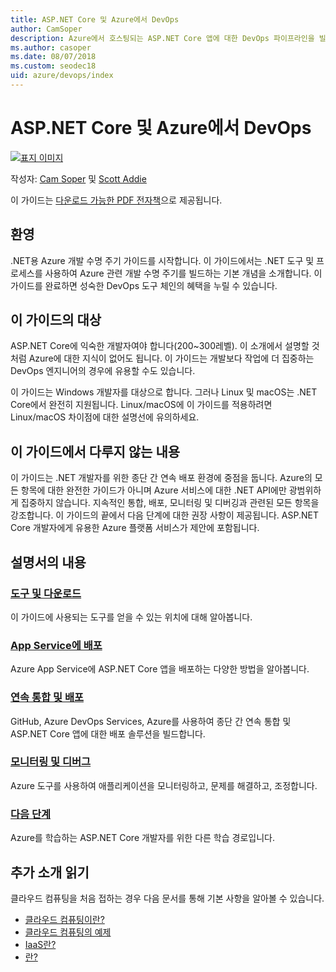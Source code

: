 ```yaml
---
title: ASP.NET Core 및 Azure에서 DevOps
author: CamSoper
description: Azure에서 호스팅되는 ASP.NET Core 앱에 대한 DevOps 파이프라인을 빌드하는 방법에 대한 종단 간 지침을 제공하는 가이드입니다.
ms.author: casoper
ms.date: 08/07/2018
ms.custom: seodec18
uid: azure/devops/index
---
```

# <a name="devops-with-aspnet-core-and-azure"></a>ASP.NET Core 및 Azure에서 DevOps

[![표지 이미지](./media/cover-large.png)](https://aka.ms/devopsbook)

작성자: [Cam Soper](https://twitter.com/camsoper) 및 [Scott Addie](https://twitter.com/scottaddie)

이 가이드는 [다운로드 가능한 PDF 전자책](https://aka.ms/devopsbook)으로 제공됩니다.

## <a name="welcome"></a>환영 

.NET용 Azure 개발 수명 주기 가이드를 시작합니다. 이 가이드에서는 .NET 도구 및 프로세스를 사용하여 Azure 관련 개발 수명 주기를 빌드하는 기본 개념을 소개합니다. 이 가이드를 완료하면 성숙한 DevOps 도구 체인의 혜택을 누릴 수 있습니다.

## <a name="who-this-guide-is-for"></a>이 가이드의 대상

ASP.NET Core에 익숙한 개발자여야 합니다(200~300레벨). 이 소개에서 설명할 것처럼 Azure에 대한 지식이 없어도 됩니다. 이 가이드는 개발보다 작업에 더 집중하는 DevOps 엔지니어의 경우에 유용할 수도 있습니다.

이 가이드는 Windows 개발자를 대상으로 합니다. 그러나 Linux 및 macOS는 .NET Core에서 완전히 지원됩니다. Linux/macOS에 이 가이드를 적용하려면 Linux/macOS 차이점에 대한 설명선에 유의하세요.

## <a name="what-this-guide-doesnt-cover"></a>이 가이드에서 다루지 않는 내용

이 가이드는 .NET 개발자를 위한 종단 간 연속 배포 환경에 중점을 둡니다. Azure의 모든 항목에 대한 완전한 가이드가 아니며 Azure 서비스에 대한 .NET API에만 광범위하게 집중하지 않습니다. 지속적인 통합, 배포, 모니터링 및 디버깅과 관련된 모든 항목을 강조합니다. 이 가이드의 끝에서 다음 단계에 대한 권장 사항이 제공됩니다. ASP.NET Core 개발자에게 유용한 Azure 플랫폼 서비스가 제안에 포함됩니다.

## <a name="whats-in-this-guide"></a>설명서의 내용

### <a name="tools-and-downloadsxrefazuredevopstools-and-downloads"></a>[도구 및 다운로드](xref:azure/devops/tools-and-downloads)

이 가이드에 사용되는 도구를 얻을 수 있는 위치에 대해 알아봅니다.

### <a name="deploy-to-app-servicexrefazuredevopsdeploy-to-app-service"></a>[App Service에 배포](xref:azure/devops/deploy-to-app-service)

Azure App Service에 ASP.NET Core 앱을 배포하는 다양한 방법을 알아봅니다.

### <a name="continuous-integration-and-deploymentxrefazuredevopscicd"></a>[연속 통합 및 배포](xref:azure/devops/cicd)

GitHub, Azure DevOps Services, Azure를 사용하여 종단 간 연속 통합 및 ASP.NET Core 앱에 대한 배포 솔루션을 빌드합니다.

### <a name="monitor-and-debugxrefazuredevopsmonitor"></a>[모니터링 및 디버그](xref:azure/devops/monitor)

Azure 도구를 사용하여 애플리케이션을 모니터링하고, 문제를 해결하고, 조정합니다.

### <a name="next-stepsxrefazuredevopsnext-steps"></a>[다음 단계](xref:azure/devops/next-steps)

Azure를 학습하는 ASP.NET Core 개발자를 위한 다른 학습 경로입니다.

## <a name="additional-introductory-reading"></a>추가 소개 읽기

클라우드 컴퓨팅을 처음 접하는 경우 다음 문서를 통해 기본 사항을 알아볼 수 있습니다.

* [클라우드 컴퓨팅이란?](https://azure.microsoft.com/overview/what-is-cloud-computing/)
* [클라우드 컴퓨팅의 예제](https://azure.microsoft.com/overview/examples-of-cloud-computing/)
* [IaaS란?](https://azure.microsoft.com/overview/what-is-iaas/)
* [란?](https://azure.microsoft.com/overview/what-is-paas/)
